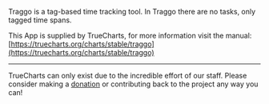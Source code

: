 Traggo is a tag-based time tracking tool. In Traggo there are no tasks, only tagged time spans.

This App is supplied by TrueCharts, for more information visit the manual: [https://truecharts.org/charts/stable/traggo](https://truecharts.org/charts/stable/traggo)

---

TrueCharts can only exist due to the incredible effort of our staff.
Please consider making a [donation](https://truecharts.org/sponsor) or contributing back to the project any way you can!

